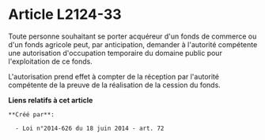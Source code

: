 # Article L2124-33

Toute personne souhaitant se porter acquéreur d'un fonds de commerce ou d'un fonds agricole peut, par anticipation, demander
à l'autorité compétente une autorisation d'occupation temporaire du domaine public pour l'exploitation de ce fonds. 

L'autorisation prend effet à compter de la réception par l'autorité compétente de la preuve de la réalisation de la cession
du fonds.

**Liens relatifs à cet article**

	**Créé par**:

	  - Loi n°2014-626 du 18 juin 2014 - art. 72
